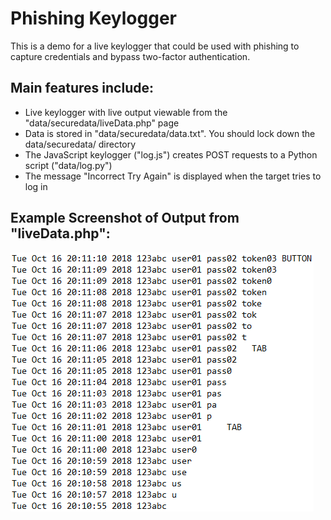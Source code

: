 # Phishing Keylogger

This is a demo for a live keylogger that could be used with phishing to capture credentials and bypass two-factor authentication.


## Main features include:
 - Live keylogger with live output viewable from the "data/securedata/liveData.php" page
 - Data is stored in "data/securedata/data.txt". You should lock down the data/securedata/ directory
 - The JavaScript keylogger ("log.js") creates POST requests to a Python script ("data/log.py")
 - The message "Incorrect Try Again" is displayed when the target tries to log in

## Example Screenshot of Output from "liveData.php":
![Alt text](data/securedata/ExampleOutput-LiveData.png?raw=true "ExampleOutput-LiveData")
